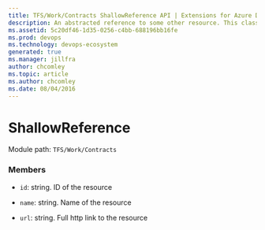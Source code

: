 ```yaml
---
title: TFS/Work/Contracts ShallowReference API | Extensions for Azure DevOps Services
description: An abstracted reference to some other resource. This class is used to provide the board data contracts with a uniform way to reference other resources in a way that provides easy traversal through links.
ms.assetid: 5c20df46-1d35-0256-c4bb-688196bb16fe
ms.prod: devops
ms.technology: devops-ecosystem
generated: true
ms.manager: jillfra
author: chcomley
ms.topic: article
ms.author: chcomley
ms.date: 08/04/2016
---
```


# ShallowReference

Module path: `TFS/Work/Contracts`


### Members

* `id`: string. ID of the resource

* `name`: string. Name of the resource

* `url`: string. Full http link to the resource

